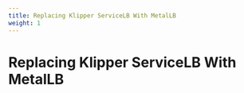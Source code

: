 ```yaml
---
title: Replacing Klipper ServiceLB With MetalLB
weight: 1
---
```

# Replacing Klipper ServiceLB With MetalLB
